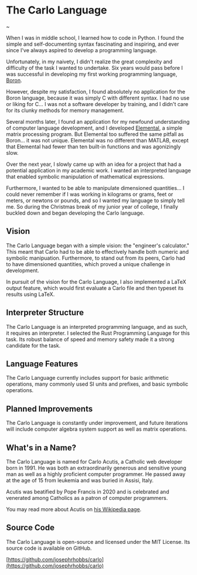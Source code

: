 # The Carlo Language

~

When I was in middle school, I learned how to code in Python.  I found the simple and self-documenting syntax fascinating and inspiring, and ever since I've always aspired to develop a programming language.

Unfortunately, in my naivety, I didn't realize the great complexity and difficulty of the task I wanted to undertake.  Six years would pass before I was successful in developing my first working programming language, [Boron](/projects/independent/boron).

However, despite my satisfaction, I found absolutely no application for the Boron language, because it was simply C with different syntax.  I had no use or liking for C... I was not a software developer by training, and I didn't care for its clunky methods for memory management.

Several months later, I found an application for my newfound understanding of computer language development, and I developed [Elemental](/projects/independent/elemental), a simple matrix processing program.  But Elemental too suffered the same pitfall as Boron... it was not unique.  Elemental was no different than MATLAB, except that Elemental had fewer than ten built-in functions and was agonizingly slow.

Over the next year, I slowly came up with an idea for a project that had a potential application in my academic work.  I wanted an interpreted language that enabled symbolic manipulation of mathematical expressions.

Furthermore, I wanted to be able to manipulate dimensioned quantities... I could never remember if I was working in kilograms or grams, feet or meters, or newtons or pounds, and so I wanted my language to simply tell me.  So during the Christmas break of my junior year of college, I finally buckled down and began developing the Carlo language.

## Vision

The Carlo Language began with a simple vision: the "engineer's calculator."  This meant that Carlo had to be able to effectively handle both numeric and symbolic manipuation.  Furthermore, to stand out from its peers, Carlo had to have dimensioned quantities, which proved a unique challenge in development.

In pursuit of the vision for the Carlo Language, I also implemented a LaTeX output feature, which would first evaluate a Carlo file and then typeset its results using LaTeX.

## Interpreter Structure

The Carlo Language is an interpreted programming language, and as such, it requires an interpreter.  I selected the Rust Programming Language for this task.  Its robust balance of speed and memory safety made it a strong candidate for the task.

## Language Features

The Carlo Language currently includes support for basic arithmetic operations, many commonly used SI units and prefixes, and basic symbolic operations.

## Planned Improvements

The Carlo Language is constantly under improvement, and future iterations will include computer algebra system support as well as matrix operations.

## What's in a Name?

The Carlo Language is named for Carlo Acutis, a Catholic web developer born in 1991.  He was both an extraordinarily generous and sensitive young man as well as a highly proficient computer programmer.  He passed away at the age of 15 from leukemia and was buried in Assisi, Italy.

Acutis was beatified by Pope Francis in 2020 and is celebrated and venerated among Catholics as a patron of computer programmers.

You may read more about Acutis on [his Wikipedia page](https://en.wikipedia.org/wiki/Carlo_Acutis).

## Source Code

The Carlo Language is open-source and licensed under the MIT License.  Its source code is available on GitHub.

[https://github.com/josephrhobbs/carlo](https://github.com/josephrhobbs/carlo)